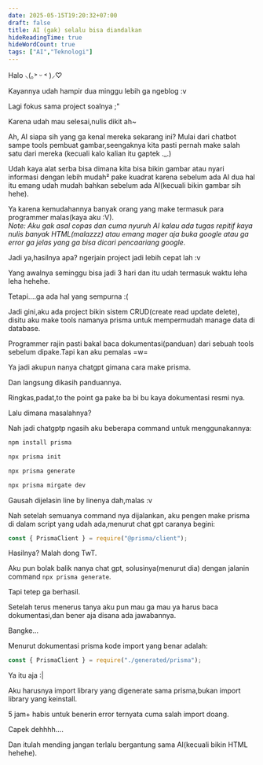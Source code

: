 ```yaml
---
date: 2025-05-15T19:20:32+07:00
draft: false
title: AI (gak) selalu bisa diandalkan 
hideReadingTime: true
hideWordCount: true
tags: ["AI","Teknologi"]
---
```


Halo ⸜(｡˃ ᵕ ˂ )⸝♡

Kayannya udah hampir dua minggu lebih ga ngeblog :v

Lagi fokus sama project soalnya ;"

Karena udah mau selesai,nulis dikit ah~

Ah, AI siapa sih yang ga kenal mereka sekarang ini? Mulai dari chatbot sampe tools pembuat gambar,seengaknya kita pasti pernah make salah satu dari mereka (kecuali kalo kalian itu gaptek ._.)

Udah kaya alat serba bisa dimana kita bisa bikin gambar atau nyari informasi dengan lebih mudah² pake kuadrat karena sebelum ada AI dua hal itu emang udah mudah bahkan sebelum ada AI(kecuali bikin gambar sih hehe).

Ya karena kemudahannya banyak orang yang make termasuk para programmer malas(kaya aku :V).  
*Note: Aku gak asal copas dan cuma nyuruh AI kalau ada tugas repitif kaya nulis banyak HTML(malazzz) atau emang mager aja buka google atau ga error ga jelas yang ga bisa dicari pencaariang google.*

Jadi ya,hasilnya apa? ngerjain project jadi lebih cepat lah :v

Yang awalnya seminggu bisa jadi 3 hari dan itu udah termasuk waktu leha leha hehehe.

Tetapi....ga ada hal yang sempurna :(

Jadi gini,aku ada project bikin sistem CRUD(create read update delete), disitu aku make tools namanya prisma untuk mempermudah manage data di database.

Programmer rajin pasti bakal baca dokumentasi(panduan) dari sebuah tools sebelum dipake.Tapi kan aku pemalas =w=

Ya jadi akupun nanya chatgpt gimana cara make prisma.

Dan langsung dikasih panduannya.  

Ringkas,padat,to the point ga pake ba bi bu kaya dokumentasi resmi nya.

Lalu dimana masalahnya?

Nah jadi chatgptp ngasih aku beberapa command untuk menggunakannya:

```bash
npm install prisma

npx prisma init

npx prisma generate

npx prisma mirgate dev
```

Gausah dijelasin line by linenya dah,malas :v

Nah setelah semuanya command nya dijalankan, aku pengen make prisma di dalam script yang udah ada,menurut chat gpt caranya begini:

```javascript
const { PrismaClient } = require("@prisma/client");
```

Hasilnya? Malah dong TwT.

Aku pun bolak balik nanya chat gpt, solusinya(menurut dia) dengan jalanin command `npx prisma generate`.

Tapi tetep ga berhasil.

Setelah terus menerus tanya aku pun mau ga mau ya harus baca dokumentasi,dan bener aja disana ada jawabannya.

Bangke...

Menurut dokumentasi prisma kode import yang benar adalah:
```javascript
const { PrismaClient } = require("./generated/prisma");
```

Ya itu aja :|

Aku harusnya import library yang digenerate sama prisma,bukan import library yang keinstall.

5 jam+ habis untuk benerin error ternyata cuma salah import doang.

Capek dehhhh....

Dan itulah mending jangan terlalu bergantung sama AI(kecuali bikin HTML hehehe).